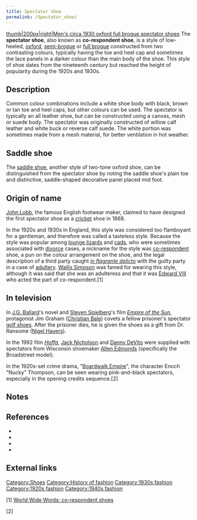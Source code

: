 ```yaml
---
title: Spectator shoe
permalink: /Spectator_shoe/
---
```


[thumb\|200px\|right\|Men's circa 1930 oxford full brogue spectator
shoes](/File:Oxford_full_brogue_spectator_shoes.jpg "wikilink") The
**spectator shoe**, also known as **co-respondent shoe**, is a style of
low-heeled, [oxford](/Oxford_shoe "wikilink"),
[semi-brogue](/Brogue_shoe#Semi-brogues_(or_Half_brogues) "wikilink") or
[full brogue](/Brogue_shoe#Full_brogues_(or_Wingtips) "wikilink")
constructed from two contrasting colours, typically having the toe and
heel cap and sometimes the lace panels in a darker colour than the main
body of the shoe. This style of shoe dates from the nineteenth century
but reached the height of popularity during the 1920s and 1930s.

## Description

Common colour combinations include a white shoe body with black, brown
or tan toe and heel caps, but other colours can be used. The spectator
is typically an all leather shoe, but can be constructed using a canvas,
mesh or suede body. The spectator was originally constructed of willow
calf leather and white buck or reverse calf suede. The white portion was
sometimes made from a mesh material, for better ventilation in hot
weather.

## Saddle shoe

The [saddle shoe](/saddle_shoe "wikilink"), another style of two-tone
oxford shoe, can be distinguished from the spectator shoe by noting the
saddle shoe's plain toe and distinctive, saddle-shaped decorative panel
placed mid foot.

## Origin of name

[John Lobb](/John_Lobb "wikilink"), the famous English footwear maker,
claimed to have designed the first spectator shoe as a
[cricket](/cricket "wikilink") shoe in 1868.

In the 1920s and 1930s in England, this style was considered too
flamboyant for a gentleman, and therefore was called a tasteless style.
Because the style was popular among [lounge
lizards](/lounge_lizard "wikilink") and
[cads](/Rake_(character) "wikilink"), who were sometimes associated with
[divorce](/divorce "wikilink") cases, a nickname for the style was
[co-respondent](/co-respondent "wikilink") shoe, a pun on the colour
arrangement on the shoe, and the legal description of a third party
caught *[in flagrante delicto](/in_flagrante_delicto "wikilink")* with
the guilty party in a case of [adultery](/adultery "wikilink"). [Wallis
Simpson](/Wallis_Simpson "wikilink") was famed for wearing this style,
although it was said that she was an adulteress and that it was [Edward
VIII](/Edward_VIII "wikilink") who acted the part of co-respondent.[1]

## In television

In [J.G. Ballard](/J.G._Ballard "wikilink")'s novel and [Steven
Spielberg](/Steven_Spielberg "wikilink")'s film *[Empire of the
Sun](/Empire_of_the_Sun "wikilink")*, protagonist Jim Graham ([Christian
Bale](/Christian_Bale "wikilink")) covets a fellow prisoner's spectator
[golf shoes](/golf_shoes "wikilink"). After the prisoner dies, he is
given the shoes as a gift from Dr. Ransome ([Nigel
Havers](/Nigel_Havers "wikilink")).

In the 1992 film *[Hoffa](/Hoffa "wikilink")*, [Jack
Nicholson](/Jack_Nicholson "wikilink") and [Danny
DeVito](/Danny_DeVito "wikilink") were supplied with spectators from
Wisconsin shoemaker [Allen Edmonds](/Allen_Edmonds "wikilink")
(specifically the Broadstreet model).

In the 1920s-set crime drama, "[Boardwalk
Empire](/Boardwalk_Empire "wikilink")", the character Enoch "Nucky"
Thompson, can be seen wearing pink-and-black spectators, especially in
the opening credits sequence.[2]

## Notes

## References

-

-

-

-

## External links

[Category:Shoes](/Category:Shoes "wikilink") [Category:History of
fashion](/Category:History_of_fashion "wikilink") [Category:1930s
fashion](/Category:1930s_fashion "wikilink") [Category:1920s
fashion](/Category:1920s_fashion "wikilink") [Category:1940s
fashion](/Category:1940s_fashion "wikilink")

[1] [World Wide Words: co-respondent
shoes](http://www.worldwidewords.org/topicalwords/tw-cor2.htm)

[2]